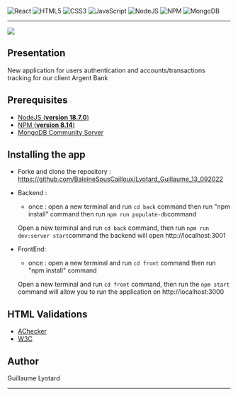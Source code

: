 ![React](https://img.shields.io/badge/react-%2320232a.svg?style=for-the-badge&logo=react&logoColor=%2361DAFB)
![HTML5](https://img.shields.io/badge/html5-%23E34F26.svg?style=for-the-badge&logo=html5&logoColor=white)
![CSS3](https://img.shields.io/badge/css3-%231572B6.svg?style=for-the-badge&logo=css3&logoColor=white)
![JavaScript](https://img.shields.io/badge/javascript-%23323330.svg?style=for-the-badge&logo=javascript&logoColor=%23F7DF1E)
![NodeJS](https://img.shields.io/badge/node.js-6DA55F?style=for-the-badge&logo=node.js&logoColor=white)
![NPM](https://img.shields.io/badge/NPM-%23000000.svg?style=for-the-badge&logo=npm&logoColor=white)
![MongoDB](https://img.shields.io/badge/MongoDB-ff69b4?style=for-the-badge&logoColor=white)

---

![](front/src/public/argentBankLogo.png)

## Presentation

New application for users authentication and accounts/transactions tracking for our client Argent Bank

## Prerequisites

- [NodeJS (**version 18.7.0**)](https://nodejs.org/en/)
- [NPM (**version 8.14**)](https://www.npmjs.com/)
- [MongoDB Community Server](https://www.mongodb.com/try/download/community)

## Installing the app

- Forke and clone the repository : https://github.com/BaleineSousCailloux/Lyotard_Guillaume_13_092022

- Backend :
    * once : open a new terminal and run `cd back` command
        then run "npm install" command
        then run `npm run populate-db`command

  Open a new terminal and run `cd back` command,
  then run `npm run dev:server start`command
  the backend will open http://localhost:3001

- FrontEnd:
    * once : open a new terminal and run `cd front` command
        then run "npm install" command

  Open a new terminal and run `cd front` command,
  then run the `npm start` command will allow you to run the application on http://localhost:3000

## HTML Validations

- [AChecker](https://github.com/BaleineSousCailloux/Lyotard_Guillaume_12_082022/blob/main/sportsee-front/docs/validations/AChecker.png)
- [W3C](https://github.com/BaleineSousCailloux/Lyotard_Guillaume_12_082022/blob/main/sportsee-front/docs/validations/W3C.png)

## Author

Guillaume Lyotard

---
